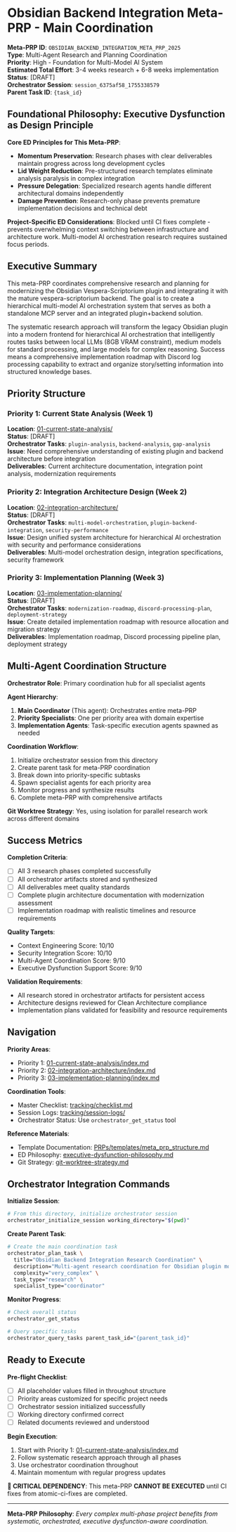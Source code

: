 # Obsidian Backend Integration Meta-PRP - Main Coordination

**Meta-PRP ID**: `OBSIDIAN_BACKEND_INTEGRATION_META_PRP_2025`  
**Type**: Multi-Agent Research and Planning Coordination  
**Priority**: High - Foundation for Multi-Model AI System  
**Estimated Total Effort**: 3-4 weeks research + 6-8 weeks implementation  
**Status**: [DRAFT]  
**Orchestrator Session**: `session_6375af58_1755338579`  
**Parent Task ID**: `{task_id}`

## Foundational Philosophy: Executive Dysfunction as Design Principle

**Core ED Principles for This Meta-PRP**:

- **Momentum Preservation**: Research phases with clear deliverables maintain progress across long development cycles
- **Lid Weight Reduction**: Pre-structured research templates eliminate analysis paralysis in complex integration
- **Pressure Delegation**: Specialized research agents handle different architectural domains independently
- **Damage Prevention**: Research-only phase prevents premature implementation decisions and technical debt

**Project-Specific ED Considerations**:
Blocked until CI fixes complete - prevents overwhelming context switching between infrastructure and architecture work. Multi-model AI orchestration research requires sustained focus periods.

## Executive Summary

This meta-PRP coordinates comprehensive research and planning for modernizing the Obsidian Vespera-Scriptorium plugin and integrating it with the mature vespera-scriptorium backend. The goal is to create a hierarchical multi-model AI orchestration system that serves as both a standalone MCP server and an integrated plugin+backend solution.

The systematic research approach will transform the legacy Obsidian plugin into a modern frontend for hierarchical AI orchestration that intelligently routes tasks between local LLMs (8GB VRAM constraint), medium models for standard processing, and large models for complex reasoning. Success means a comprehensive implementation roadmap with Discord log processing capability to extract and organize story/setting information into structured knowledge bases.

## Priority Structure

### Priority 1: Current State Analysis (Week 1)
**Location**: [01-current-state-analysis/](../01-current-state-analysis/index.md)  
**Status**: [DRAFT]  
**Orchestrator Tasks**: `plugin-analysis`, `backend-analysis`, `gap-analysis`  
**Issue**: Need comprehensive understanding of existing plugin and backend architecture before integration  
**Deliverables**: Current architecture documentation, integration point analysis, modernization requirements

### Priority 2: Integration Architecture Design (Week 2)
**Location**: [02-integration-architecture/](../02-integration-architecture/index.md)  
**Status**: [DRAFT]  
**Orchestrator Tasks**: `multi-model-orchestration`, `plugin-backend-integration`, `security-performance`  
**Issue**: Design unified system architecture for hierarchical AI orchestration with security and performance considerations  
**Deliverables**: Multi-model orchestration design, integration specifications, security framework

### Priority 3: Implementation Planning (Week 3)
**Location**: [03-implementation-planning/](../03-implementation-planning/index.md)  
**Status**: [DRAFT]  
**Orchestrator Tasks**: `modernization-roadmap`, `discord-processing-plan`, `deployment-strategy`  
**Issue**: Create detailed implementation roadmap with resource allocation and migration strategy  
**Deliverables**: Implementation roadmap, Discord processing pipeline plan, deployment strategy

## Multi-Agent Coordination Structure

**Orchestrator Role**: Primary coordination hub for all specialist agents

**Agent Hierarchy**:
1. **Main Coordinator** (This agent): Orchestrates entire meta-PRP
2. **Priority Specialists**: One per priority area with domain expertise
3. **Implementation Agents**: Task-specific execution agents spawned as needed

**Coordination Workflow**:
1. Initialize orchestrator session from this directory
2. Create parent task for meta-PRP coordination
3. Break down into priority-specific subtasks
4. Spawn specialist agents for each priority area
5. Monitor progress and synthesize results
6. Complete meta-PRP with comprehensive artifacts

**Git Worktree Strategy**: Yes, using isolation for parallel research work across different domains

## Success Metrics

**Completion Criteria**:
- [ ] All 3 research phases completed successfully
- [ ] All orchestrator artifacts stored and synthesized
- [ ] All deliverables meet quality standards
- [ ] Complete plugin architecture documentation with modernization assessment
- [ ] Implementation roadmap with realistic timelines and resource requirements

**Quality Targets**:
- Context Engineering Score: 10/10
- Security Integration Score: 10/10  
- Multi-Agent Coordination Score: 9/10
- Executive Dysfunction Support Score: 9/10

**Validation Requirements**:
- All research stored in orchestrator artifacts for persistent access
- Architecture designs reviewed for Clean Architecture compliance
- Implementation plans validated for feasibility and resource requirements

## Navigation

**Priority Areas**:
- Priority 1: [01-current-state-analysis/index.md](../01-current-state-analysis/index.md)
- Priority 2: [02-integration-architecture/index.md](../02-integration-architecture/index.md)
- Priority 3: [03-implementation-planning/index.md](../03-implementation-planning/index.md)

**Coordination Tools**:
- Master Checklist: [tracking/checklist.md](tracking/checklist.md)
- Session Logs: [tracking/session-logs/](tracking/session-logs/)
- Orchestrator Status: Use `orchestrator_get_status` tool

**Reference Materials**:
- Template Documentation: [PRPs/templates/meta_prp_structure.md](../../templates/meta_prp_structure.md)
- ED Philosophy: [executive-dysfunction-philosophy.md](../executive-dysfunction-philosophy.md)
- Git Strategy: [git-worktree-strategy.md](../git-worktree-strategy.md)

## Orchestrator Integration Commands

**Initialize Session**:
```bash
# From this directory, initialize orchestrator session
orchestrator_initialize_session working_directory="$(pwd)"
```

**Create Parent Task**:
```bash
# Create the main coordination task
orchestrator_plan_task \
  title="Obsidian Backend Integration Research Coordination" \
  description="Multi-agent research coordination for Obsidian plugin modernization and backend integration" \
  complexity="very_complex" \
  task_type="research" \
  specialist_type="coordinator"
```

**Monitor Progress**:
```bash
# Check overall status
orchestrator_get_status

# Query specific tasks
orchestrator_query_tasks parent_task_id="{parent_task_id}"
```

## Ready to Execute

**Pre-flight Checklist**:
- [ ] All placeholder values filled in throughout structure
- [ ] Priority areas customized for specific project needs  
- [ ] Orchestrator session initialized successfully
- [ ] Working directory confirmed correct
- [ ] Related documents reviewed and understood

**Begin Execution**:
1. Start with Priority 1: [01-current-state-analysis/index.md](../01-current-state-analysis/index.md)
2. Follow systematic research approach through all phases
3. Use orchestrator coordination throughout
4. Maintain momentum with regular progress updates

**🚨 CRITICAL DEPENDENCY**: This meta-PRP **CANNOT BE EXECUTED** until CI fixes from atomic-ci-fixes are completed.

---

**Meta-PRP Philosophy**: *Every complex multi-phase project benefits from systematic, orchestrated, executive dysfunction-aware coordination.*